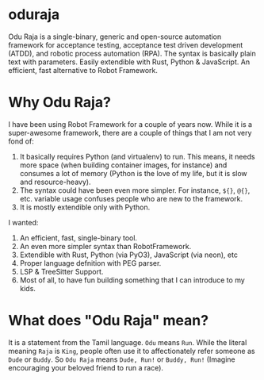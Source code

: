 # oduraja

Odu Raja is a single-binary, generic and open-source automation framework for acceptance testing, acceptance test driven development (ATDD), and robotic process automation (RPA). The syntax is basically plain text with parameters. Easily extendible with Rust, Python & JavaScript. An efficient, fast alternative to Robot Framework.

# Why Odu Raja?

I have been using Robot Framework for a couple of years now. While it is a super-awesome framework, there are a couple of things that I am not very fond of:

1. It basically requires Python (and virtualenv) to run. This means, it needs more space (when building container images, for instance) and consumes a lot of memory (Python is the love of my life, but it is slow and resource-heavy).
2. The syntax could have been even more simpler. For instance, `${}`, `@{}`, etc. variable usage confuses people who are new to the framework.
3.  It is mostly extendible only with Python.

I wanted:

1. An efficient, fast, single-binary tool.
2. An even more simpler syntax than RobotFramework.
3. Extendible with Rust, Python (via PyO3), JavaScript (via neon), etc
4. Proper language defnition with PEG parser.
5. LSP & TreeSitter Support. 
5. Most of all, to have fun building something that I can introduce to my kids.

# What does "Odu Raja" mean?

It is a statement from the Tamil language. `Odu` means `Run`. While the literal meaning `Raja` is `King`, people often use it to affectionately refer someone as `Dude` or `Buddy`. So `Odu Raja` means `Dude, Run!` or `Buddy, Run!` (Imagine encouraging your beloved friend to run a race).
